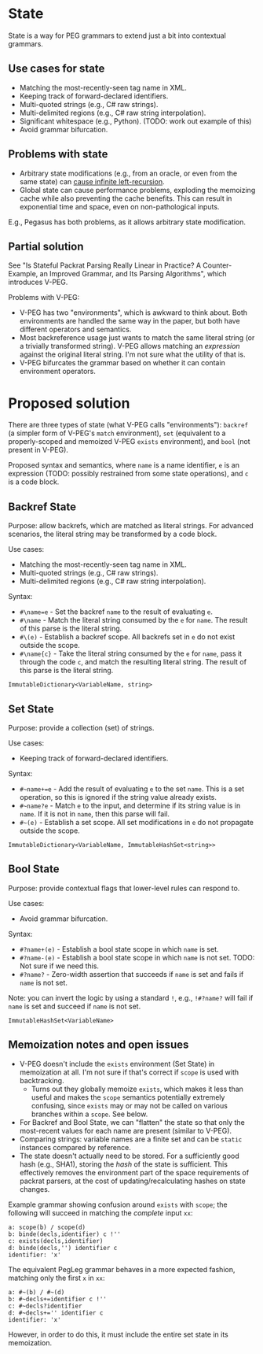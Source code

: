 # State

State is a way for PEG grammars to extend just a bit into contextual grammars.

## Use cases for state

- Matching the most-recently-seen tag name in XML.
- Keeping track of forward-declared identifiers.
- Multi-quoted strings (e.g., C# raw strings).
- Multi-delimited regions (e.g., C# raw string interpolation).
- Significant whitespace (e.g., Python). (TODO: work out example of this)
- Avoid grammar bifurcation.

## Problems with state

- Arbitrary state modifications (e.g., from an oracle, or even from the same state) can [cause infinite left-recursion](https://github.com/otac0n/Pegasus/issues/54).
- Global state can cause performance problems, exploding the memoizing cache while also preventing the cache benefits. This can result in exponential time and space, even on non-pathological inputs.

E.g., Pegasus has both problems, as it allows arbitrary state modification.

## Partial solution

See "Is Stateful Packrat Parsing Really Linear in Practice? A Counter-Example, an Improved Grammar, and Its Parsing Algorithms", which introduces V-PEG.

Problems with V-PEG:

- V-PEG has two "environments", which is awkward to think about. Both environments are handled the same way in the paper, but both have different operators and semantics.
- Most backreference usage just wants to match the same literal string (or a trivially transformed string). V-PEG allows matching an *expression* against the original literal string. I'm not sure what the utility of that is.
- V-PEG bifurcates the grammar based on whether it can contain environment operators.

# Proposed solution

There are three types of state (what V-PEG calls "environments"): `backref` (a simpler form of V-PEG's `match` environment), `set` (equivalent to a properly-scoped and memoized V-PEG `exists` environment), and `bool` (not present in V-PEG).

Proposed syntax and semantics, where `name` is a name identifier, `e` is an expression (TODO: possibly restrained from some state operations), and `c` is a code block.

## Backref State

Purpose: allow backrefs, which are matched as literal strings. For advanced scenarios, the literal string may be transformed by a code block.

Use cases:
- Matching the most-recently-seen tag name in XML.
- Multi-quoted strings (e.g., C# raw strings).
- Multi-delimited regions (e.g., C# raw string interpolation).

Syntax:

- `#\name=e` - Set the backref `name` to the result of evaluating `e`.
- `#\name` - Match the literal string consumed by the `e` for `name`. The result of this parse is the literal string.
- `#\(e)` - Establish a backref scope. All backrefs set in `e` do not exist outside the scope.
- `#\name{c}` - Take the literal string consumed by the `e` for `name`, pass it through the code `c`, and match the resulting literal string. The result of this parse is the literal string.

`ImmutableDictionary<VariableName, string>`

## Set State

Purpose: provide a collection (set) of strings.

Use cases:
- Keeping track of forward-declared identifiers.

Syntax:

- `#~name+=e` - Add the result of evaluating `e` to the set `name`. This is a set operation, so this is ignored if the string value already exists.
- `#~name?e` - Match `e` to the input, and determine if its string value is in `name`. If it is not in `name`, then this parse will fail.
- `#~(e)` - Establish a set scope. All set modifications in `e` do not propagate outside the scope.

`ImmutableDictionary<VariableName, ImmutableHashSet<string>>`

## Bool State

Purpose: provide contextual flags that lower-level rules can respond to.

Use cases:
- Avoid grammar bifurcation.

Syntax:

- `#?name+(e)` - Establish a bool state scope in which `name` is set.
- `#?name-(e)` - Establish a bool state scope in which `name` is not set. TODO: Not sure if we need this.
- `#?name?` - Zero-width assertion that succeeds if `name` is set and fails if `name` is not set.

Note: you can invert the logic by using a standard `!`, e.g., `!#?name?` will fail if `name` is set and succeed if `name` is not set.

`ImmutableHashSet<VariableName>`

## Memoization notes and open issues

- V-PEG doesn't include the `exists` environment (Set State) in memoization at all. I'm not sure if that's correct if `scope` is used with backtracking.
  - Turns out they globally memoize `exists`, which makes it less than useful and makes the `scope` semantics potentially extremely confusing, since `exists` may or may not be called on various branches within a `scope`. See below.
- For Backref and Bool State, we can "flatten" the state so that only the most-recent values for each name are present (similar to V-PEG).
- Comparing strings: variable names are a finite set and can be `static` instances compared by reference.
- The state doesn't actually need to be stored. For a sufficiently good hash (e.g., SHA1), storing the *hash* of the state is sufficient. This effectively removes the environment part of the space requirements of packrat parsers, at the cost of updating/recalculating hashes on state changes.

Example grammar showing confusion around `exists` with `scope`; the following will succeed in matching the *complete* input `xx`:

```
a: scope(b) / scope(d)
b: binde(decls,identifier) c !''
c: exists(decls,identifier)
d: binde(decls,'') identifier c
identifier: 'x'
```

The equivalent PegLeg grammar behaves in a more expected fashion, matching only the first `x` in `xx`:

```
a: #~(b) / #~(d)
b: #~decls+=identifier c !''
c: #~decls?identifier
d: #~decls+='' identifier c
identifier: 'x'
```

However, in order to do this, it must include the entire set state in its memoization.
